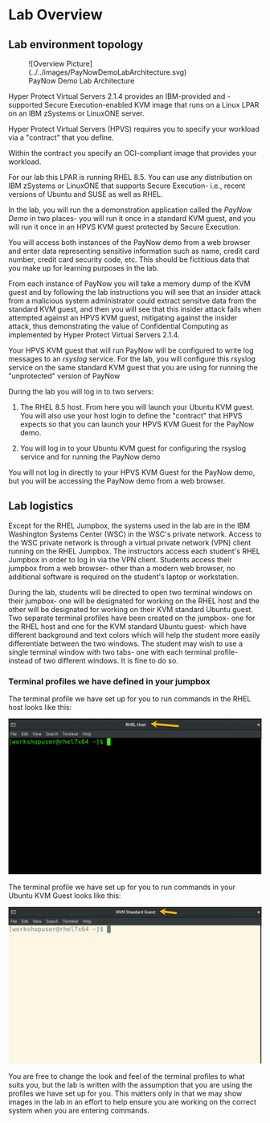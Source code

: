 # Lab Overview

## Lab environment topology

<figure markdown>
  ![Overview Picture](../../images/PayNowDemoLabArchitecture.svg)
  <figcaption>PayNow Demo Lab Architecture</figcaption>
</figure>

Hyper Protect Virtual Servers 2.1.4 provides an IBM-provided and -supported Secure Execution-enabled KVM image that runs on a Linux LPAR on an IBM zSystems or LinuxONE server. 

Hyper Protect Virtual Servers (HPVS) requires you to specify your workload via a "contract" that you define. 

Within the contract you specify an OCI-compliant image that provides your workload.

For our lab this LPAR is running RHEL 8.5.  You can use any distribution on IBM zSystems or LinuxONE that supports Secure Execution- i.e., recent versions of Ubuntu and SUSE as well as RHEL.

In the lab, you will run the a demonstration application called the *PayNow Demo* in two places-  you will run it once in a standard KVM guest, and you will run it once in an HPVS KVM guest protected by Secure Execution.

You will access both instances of the PayNow demo from a web browser and enter data representing sensitive information such as name, credit card number, credit card security code, etc.  This should be fictitious data that you make up for learning purposes in the lab.

From each instance of PayNow you will take a memory dump of the KVM guest and by following the lab instructions you will see that an insider attack from a malicious system administrator could extract sensitve data from the standard KVM guest, and then you will see that this insider attack fails when attempted against an HPVS KVM guest, mitigating against the insider attack, thus demonstrating the value of Confidential Computing as implemented by Hyper Protect Virtual Servers 2.1.4.

Your HPVS KVM guest that will run PayNow will be configured to write log messages to an _rsyslog_ service.  For the lab, you will configure this rsyslog service on the same standard KVM guest that you are using for running the "unprotected" version of PayNow

During the lab you will log in to two servers: 

1. The RHEL 8.5 host.  From here you will launch your Ubuntu KVM guest. You will also use your host login to define the "contract" that HPVS expects so that you can launch your HPVS KVM Guest for the PayNow demo.

2. You will log in to your Ubuntu KVM guest for configuring the rsyslog service and for running the PayNow demo

You will not log in directly to your HPVS KVM Guest for the PayNow demo, but you will be accessing the PayNow demo from a web browser.

## Lab logistics

Except for the RHEL Jumpbox, the systems used in the lab are in the IBM Washington Systems Center (WSC) in the WSC's private network. Access to the WSC private network is through a virtual private network (VPN) client running on the RHEL Jumpbox.  The instructors access each student's RHEL Jumpbox in order to log in via the VPN client.  Students access their jumpbox from a web browser- other than a modern web browser, no additional software is required on the student's laptop or workstation.

During the lab, students will be directed to open two terminal windows on their jumpbox- one will be designated for working on the RHEL host and the other will be designated for working on their KVM standard Ubuntu guest. Two separate terminal profiles have been created on the jumpbox- one for the RHEL host and one for the KVM standard Ubuntu guest- which have different background and text colors which will help the student more easily differentiate between the two windows.  The student may wish to use a single terminal window with two tabs- one with each terminal profile- instead of two different windows.  It is fine to do so.

### Terminal profiles we have defined in your jumpbox

The terminal profile we have set up for you to run commands in the RHEL host looks like this:

<img src="../../images/RHELHost.png" />

The terminal profile we have set up for you to run commands in your Ubuntu KVM Guest looks like this:
 
<img src="../../images/KVMGuest.png"/>

You are free to change the look and feel of the terminal profiles to what suits you, but the lab is written with the assumption that you are using the profiles we have set up for you.  This matters only in that we may show images in the lab in an effort to help ensure you are working on the correct system when you are entering commands.
